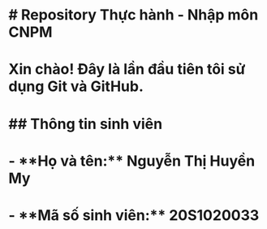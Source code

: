 # \# Repository Thực hành - Nhập môn CNPM

# Xin chào! Đây là lần đầu tiên tôi sử dụng Git và GitHub.

# \## Thông tin sinh viên

# \- \*\*Họ và tên:\*\* Nguyễn Thị Huyền My

# \- \*\*Mã số sinh viên:\*\* 20S1020033

